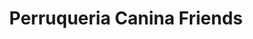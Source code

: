 ---
title: "Perruqueria Canina Friends"
url: /sant-boi-de-llobregat/perruqueria-canina-friends/
shop: peluquería canina
---